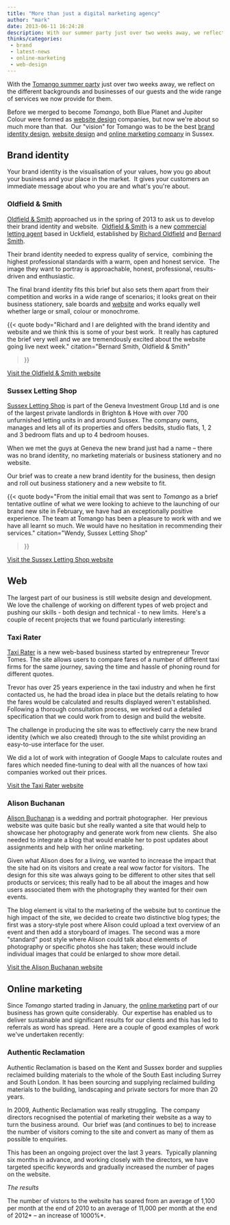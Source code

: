```yaml
---
title: "More than just a digital marketing agency"
author: "mark"
date: 2013-06-11 16:24:28
description: With our summer party just over two weeks away, we reflect on the wide range of services we provide for our guests
thinks/categories: 
 - brand
 - latest-news
 - online-marketing
 - web-design
---
```


With the [Tomango summer party](/thinks/tomangos-summer-party-with-photos/) just over two weeks away, we reflect on the different backgrounds and businesses of our guests and the wide range of services we now provide for them.

Before we merged to become *Tomango*, both Blue Planet and Jupiter Colour were formed as [website design](/creates/web/) companies, but now we're about so much more than that.  Our "vision" for Tomango was to be the best [brand identity design](/creates/brand/), [website design](/creates/web/) and [online marketing company](/creates/digital-marketing/) in Sussex.

## Brand identity

Your brand identity is the visualisation of your values, how you go about your business and your place in the market.  It gives your customers an immediate message about who you are and what's you're about.

### Oldfield &amp; Smith

[Oldfield &amp; Smith](http://www.oldfield-smith.co.uk) approached us in the spring of 2013 to ask us to develop their brand identity and website.  [Oldfield &amp; Smith](http://www.oldfield-smith.co.uk/) is a new [commercial letting agent](http://www.oldfield-smith.co.uk/what-we-do/agency/) based in Uckfield, established by [Richard Oldfield](http://www.oldfield-smith.co.uk/who-we-are/richard-oldfield/) and [Bernard Smith](http://www.oldfield-smith.co.uk/who-we-are/bernard-smith/).

Their brand identity needed to express quality of service,  combining the highest professional standards with a warm, open and honest service.  The image they want to portray is approachable, honest, professional, results-driven and enthusiastic.

The final brand identity fits this brief but also sets them apart from their competition and works in a wide range of scenarios; it looks great on their business stationery, sale boards and [website](http://www.oldfield-smith.co.uk) and works equally well whether large or small, colour or monochrome.

{{< quote
	body="Richard and I are delighted with the brand identity and website and we think this is some of your best work.  It really has captured the brief very well and we are tremendously excited about the website going live next week."
	citation="Bernard Smith, Oldfield &amp; Smith"
>}}

[Visit the Oldfield &amp; Smith website](http://www.oldfield-smith.co.uk)

### Sussex Letting Shop

[Sussex Letting Shop](http://www.sussexlettingshop.co.uk) is part of the Geneva Investment Group Ltd and is one of the largest private landlords in Brighton &amp; Hove with over 700 unfurnished letting units in and around Sussex. The company owns, manages and lets all of its properties and offers bedsits, studio flats, 1, 2 and 3 bedroom flats and up to 4 bedroom houses.

When we met the guys at Geneva the new brand just had a name – there was no brand identity, no marketing materials or business stationery and no website.

Our brief was to create a new brand identity for the business, then design and roll out business stationery and a new website to fit.

{{< quote
	body="From the initial email that was sent to *Tomango* as a brief tentative outline of what we were looking to achieve to the launching of our brand new site in February, we have had an exceptionally positive experience. The team at Tomango has been a pleasure to work with and we have all learnt so much. We would have no hesitation in recommending their services."
	citation="Wendy, Sussex Letting Shop"
>}}

[Visit the Sussex Letting Shop website](http://www.sussexlettingshop.co.uk)

## Web

The largest part of our business is still website design and development.  We love the challenge of working on different types of web project and pushing our skills - both design and technical - to new limits.  Here's a couple of recent projects that we found particularly interesting:

### Taxi Rater

[Taxi Rater](http://www.taxirater.co.uk/) is a new web-based business started by entrepreneur Trevor Tomes. The site allows users to compare fares of a number of different taxi firms for the same journey, saving the time and hassle of phoning round for different quotes.

Trevor has over 25 years experience in the taxi industry and when he first contacted us, he had the broad idea in place but the details relating to how the fares would be calculated and results displayed weren't established.  Following a thorough consultation process, we worked out a detailed specification that we could work from to design and build the website.

The challenge in producing the site was to effectively carry the new brand identity (which we also created) through to the site whilst providing an easy-to-use interface for the user.

We did a lot of work with integration of Google Maps to calculate routes and fares which needed fine-tuning to deal with all the nuances of how taxi companies worked out their prices.

[Visit the Taxi Rater website](http://www.taxirater.co.uk/)

### Alison Buchanan

[Alison Buchanan](http://www.alisonbuchanan.co.uk/) is a wedding and portrait photographer.  Her previous website was quite basic but she really wanted a site that would help to showcase her photography and generate work from new clients.  She also needed to integrate a blog that would enable her to post updates about assignments and help with her online marketing.

Given what Alison does for a living, we wanted to increase the impact that the site had on its visitors and create a real wow factor for visitors.  The design for this site was always going to be different to other sites that sell products or services; this really had to be all about the images and how users associated them with the photography they wanted for their own events.

The blog element is vital to the marketing of the website but to continue the high impact of the site, we decided to create two distinctive blog types; the first was a story-style post where Alison could upload a text overview of an event and then add a storyboard of images. The second was a more "standard" post style where Alison could talk about elements of photography or specific photos she has taken; these would include individual images that could be enlarged to show more detail.

[Visit the Alison Buchanan website](http://www.alisonbuchanan.co.uk/)

## Online marketing

Since *Tomango* started trading in January, the [online marketing](/creates/digital-marketing/) part of our business has grown quite considerably.  Our expertise has enabled us to deliver sustainable and significant results for our clients and this has led to referrals as word has spread.  Here are a couple of good examples of work we've undertaken recently:

### Authentic Reclamation

Authentic Reclamation is based on the Kent and Sussex border and supplies reclaimed building materials to the whole of the South East including Surrey and South London. It has been sourcing and supplying reclaimed building materials to the building, landscaping and private sectors for more than 20 years.

In 2009, Authentic Reclamation was really struggling.  The company directors recognised the potential of marketing their website as a way to turn the business around.  Our brief was (and continues to be) to increase the number of visitors coming to the site and convert as many of them as possible to enquiries.

This has been an ongoing project over the last 3 years.  Typically planning six months in advance, and working closely with the directors, we have targeted specific keywords and gradually increased the number of pages on the website.

*The results*

The number of vistors to the website has soared from an average of 1,100 per month at the end of 2010 to an average of 11,000 per month at the end of 2012* – an increase of 1000%*.


